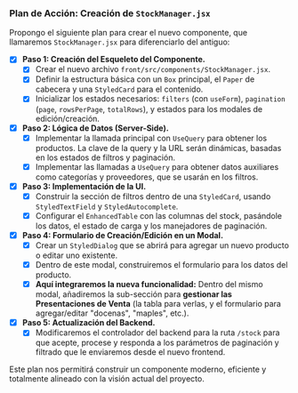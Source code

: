### Plan de Acción: Creación de `StockManager.jsx`

Propongo el siguiente plan para crear el nuevo componente, que llamaremos `StockManager.jsx` para diferenciarlo del antiguo:

- [x] **Paso 1: Creación del Esqueleto del Componente.**
    - [x] Crear el nuevo archivo `front/src/components/StockManager.jsx`.
    - [x] Definir la estructura básica con un `Box` principal, el `Paper` de cabecera y una `StyledCard` para el contenido.
    - [x] Inicializar los estados necesarios: `filters` (con `useForm`), `pagination` (`page`, `rowsPerPage`, `totalRows`), y estados para los modales de edición/creación.

- [x] **Paso 2: Lógica de Datos (Server-Side).**
    - [x] Implementar la llamada principal con `UseQuery` para obtener los productos. La clave de la query y la URL serán dinámicas, basadas en los estados de filtros y paginación.
    - [x] Implementar las llamadas a `UseQuery` para obtener datos auxiliares como categorías y proveedores, que se usarán en los filtros.

- [x] **Paso 3: Implementación de la UI.**
    - [x] Construir la sección de filtros dentro de una `StyledCard`, usando `StyledTextField` y `StyledAutocomplete`.
    - [x] Configurar el `EnhancedTable` con las columnas del stock, pasándole los datos, el estado de carga y los manejadores de paginación.

- [x] **Paso 4: Formulario de Creación/Edición en un Modal.**
    - [x] Crear un `StyledDialog` que se abrirá para agregar un nuevo producto o editar uno existente.
    - [x] Dentro de este modal, construiremos el formulario para los datos del producto.
    - [x] **Aquí integraremos la nueva funcionalidad:** Dentro del mismo modal, añadiremos la sub-sección para **gestionar las Presentaciones de Venta** (la tabla para verlas, y el formulario para agregar/editar "docenas", "maples", etc.).

- [x] **Paso 5: Actualización del Backend.**
    - [x] Modificaremos el controlador del backend para la ruta `/stock` para que acepte, procese y responda a los parámetros de paginación y filtrado que le enviaremos desde el nuevo frontend.

Este plan nos permitirá construir un componente moderno, eficiente y totalmente alineado con la visión actual del proyecto.